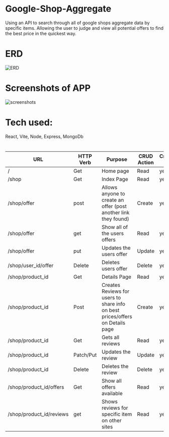 # Google-Shop-Aggregate
Using an API to search through all of google shops aggregate data by specific items. Allowing the user to judge and view all potential offers to find the best price in the quickest way.

# ERD
![ERD](https://imgur.com/vxVkdMM)

# Screenshots of APP
![screenshots](https://imgur.com/a/rtoqjiJ)

# Tech used:
React, Vite, Node, Express, MongoDb
# 
| URL                      	| HTTP Verb 	| Purpose                                                                       	| CRUD Action 	| Created Yet 	|
|--------------------------	|-----------	|-------------------------------------------------------------------------------	|-------------	|-------------	|
| /                        	| Get       	| Home page                                                                     	| Read        	| yes        	|
| /shop                    	| Get       	| Index Page                                                                    	| Read        	| yes         	|
| /shop/offer              	| post      	| Allows anyone to create an offer (post another link they found)         	      | Create      	| yes         	|
| /shop/offer              	| get       	| Show all of the users offers                                                  	| Read        	| yes         	|
| /shop/offer              	| put       	| Updates the users offer                                                       	| Update      	| yes         	|
| /shop/user_id/offer      	| Delete    	| Deletes users offer                                                           	| Delete      	| yes        	|
| /shop/product_id         	| Get       	| Details Page                                                                  	| Read        	| yes         	|
| /shop/product_id         	| Post      	| Creates Reviews for users to share info on best prices/offers on Details page 	| Create      	| yes         	|
| /shop/product_id         	| Get       	| Gets all reviews                                                              	| Read        	| yes        	|
| /shop/product_id         	| Patch/Put 	| Updates the review                                                            	| Update      	| yes          	|
| /shop/product_id         	| Delete    	| Deletes the review                                                            	| Delete      	| yes          	|
| /shop/product_id/offers  	| Get       	| Show all offers available                                                     	| Read        	|yes         	|
| /shop/product_id/reviews 	| get       	| Shows reviews for specific item on other sites                                	| Read        	| yes         	|
#
